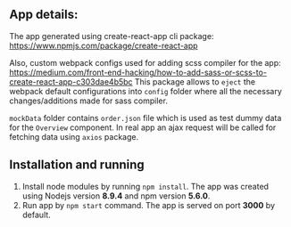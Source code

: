 ## App details:

The app generated using create-react-app cli package: 
https://www.npmjs.com/package/create-react-app 

Also, custom webpack configs used for adding scss compiler for the app: 
https://medium.com/front-end-hacking/how-to-add-sass-or-scss-to-create-react-app-c303dae4b5bc
This package allows to `eject` the webpack default configurations into `config` folder where all the necessary changes/additions made for sass compiler.

`mockData` folder contains `order.json` file which is used as test dummy data for the `Overview` component. In real app an ajax request will be called for fetching data using `axios` package.

## Installation and running
1. Install node modules by running `npm install`. The app was created using Nodejs version **8.9.4** and npm version **5.6.0**.
2. Run app by `npm start` command. The app is served on port **3000** by default.



